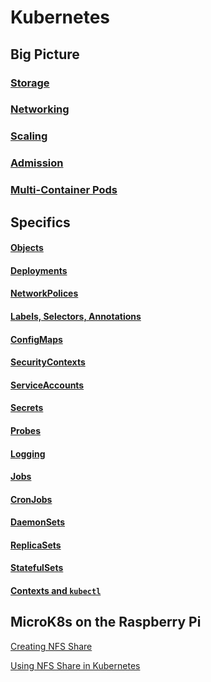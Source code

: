 # Kubernetes

## Big Picture

### [Storage](Storage.md)

### [Networking](Networking.md)

### [Scaling](Scaling.md)

### [Admission](Admission.md)

### [Multi-Container Pods](MultiContainerPods.md)

## Specifics

#### [Objects](Objects.md)

#### [Deployments](Deployments.md)

#### [NetworkPolices](NetworkPolices.md)

#### [Labels, Selectors, Annotations](Labels.md)

#### [ConfigMaps](ConfigMaps.md)

#### [SecurityContexts](SecurityContexts.md)

#### [ServiceAccounts](ServiceAccounts.md)

#### [Secrets](Secrets.md)

#### [Probes](Probes.md)

#### [Logging](Logging.md)

#### [Jobs](Jobs.md)

#### [CronJobs](CronJobs.md)

#### [DaemonSets](DaemonSets.md)

#### [ReplicaSets](ReplicaSets.md)

#### [StatefulSets](StatefulSets.md)

#### [Contexts and `kubectl`](Contexts.md)

## MicroK8s on the Raspberry Pi

[Creating NFS Share](MicroK8s/nfs/Create.md)

[Using NFS Share in Kubernetes](MicroK8s/nfs/Add.md)
